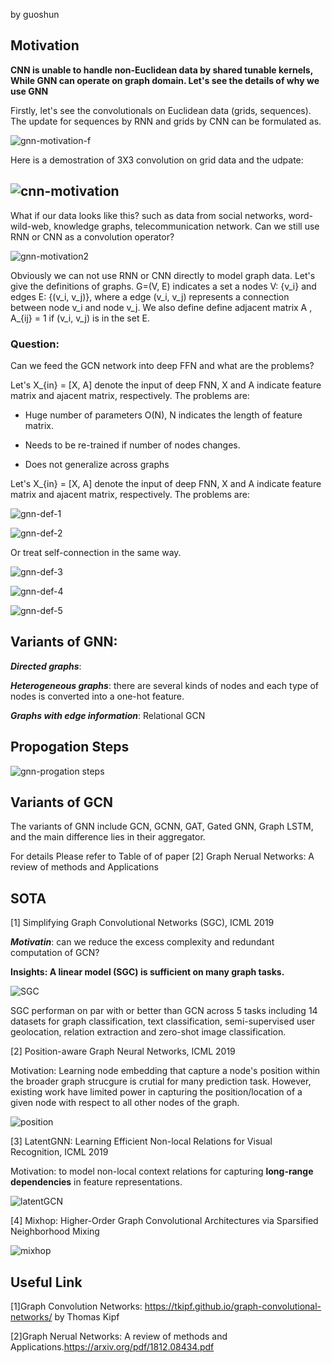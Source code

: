 by guoshun

## Motivation

**CNN is unable to  handle non-Euclidean data by shared tunable kernels, While GNN can operate on graph domain. Let's see the details of why we use GNN**

Firstly, let's see the convolutionals on Euclidean data (grids, sequences). The update for sequences by RNN and grids by CNN can be formulated as. 

![gnn-motivation-f](figs/gnn-motivation-f.jpg)



Here is a demostration of 3X3 convolution on grid data and the udpate:

## ![cnn-motivation](figs/cnn-motivation.png)

What if our data looks like this? such as data from social networks, word-wild-web, knowledge graphs, telecommunication network. Can we still use RNN or CNN as a convolution operator?

![gnn-motivation2](figs/gnn-motivation2.png)



Obviously we can not use RNN or CNN directly to model graph data. Let's give the definitions of graphs. G=(V, E) indicates a set a nodes V: {v_i} and edges E: {(v_i, v_j)}, where a edge (v_i, v_j) represents a connection between node v_i and node v_j. We also define define adjacent matrix A , A_{ij} = 1 if (v_i, v_j) is in the set E.

### Question:

Can we feed the GCN network into deep FFN and what are the problems?   

Let's X_{in} = [X, A] denote the input of deep FNN, X and A indicate feature matrix and ajacent matrix, respectively.  The problems are:

- Huge number of parameters O(N), N indicates the length of feature matrix.

- Needs to be re-trained if number of nodes changes.

- Does not generalize across graphs

  

Let's X_{in} = [X, A] denote the input of deep FNN, X and A indicate feature matrix and ajacent matrix, respectively.  The problems are:

![gnn-def-1](figs/gnn-def-1.jpg)

![gnn-def-2](figs/gnn-def-2.jpg)

Or treat self-connection in the same way.

![gnn-def-3](figs/gnn-def-3.jpg)

![gnn-def-4](figs/gnn-def-4.jpg)



![gnn-def-5](figs/gnn-def-5.png)

## Variants of GNN:

***Directed graphs***: 

***Heterogeneous graphs***:  there are several kinds of nodes and each type of nodes is converted into a one-hot feature. 

***Graphs with edge information***: Relational GCN

## Propogation Steps

![gnn-progation steps](figs/gnn-progation-steps.png)

## Variants of GCN

The variants of GNN include GCN, GCNN, GAT, Gated GNN, Graph LSTM, and the main difference lies in their aggregator. 

For details Please refer to Table of of paper [2] Graph Nerual Networks: A review of methods and Applications 



## SOTA

[1] Simplifying Graph Convolutional Networks (SGC), ICML 2019

***Motivatin***: can we reduce the excess complexity and redundant computation of GCN?

**Insights: A linear model (SGC) is sufficient on many graph tasks.**

![SGC](figs/SGC.png)

SGC performan on par with or better than GCN across 5 tasks including 14 datasets for graph classification, text classification, semi-supervised user geolocation, relation extraction and zero-shot image classification.



[2] Position-aware Graph Neural Networks, ICML 2019

Motivation: Learning node embedding that capture a node's position within the broader graph strucgure is crutial for many prediction task. However, existing work have limited power in capturing the position/location of a given node with respect to all other nodes of the graph.

![position](figs/position.png)

[3] LatentGNN: Learning Efficient Non-local Relations for Visual Recognition, ICML 2019

Motivation:  to model non-local  context relations for capturing  **long-range dependencies** in feature representations.

![latentGCN](figs/latentGCN.png)

[4] Mixhop: Higher-Order Graph Convolutional Architectures via Sparsified Neighborhood Mixing

![mixhop](figs/mixhop.png)

## Useful Link

[1]Graph Convolution Networks:  <https://tkipf.github.io/graph-convolutional-networks/>  by Thomas Kipf

[2]Graph Nerual Networks: A review of methods and Applications.<https://arxiv.org/pdf/1812.08434.pdf>


